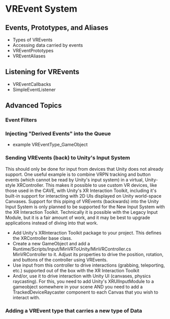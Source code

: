 # VREvent System

## Events, Prototypes, and Aliases

- Types of VREvents
- Accessing data carried by events
- VREventPrototypes
- VREventAliases


## Listening for VREvents

- VREventCallbacks
- SimpleEventListener


## Advanced Topics

### Event Filters


### Injecting "Derived Events" into the Queue
- example VREventType_GameObject


### Sending VREvents (back) to Unity's Input System
This should only be done for input from devices that Unity does not already support.  One useful example is to combine VRPN tracking and button events (which cannot be read by Unity's input system) in a virtual, Unity-style XRController.  This makes it possible to use custom VR devices, like those used in the CAVE, with Unity's XR Interaction Toolkit, including it's built-in support for interacting with 2D UIs displayed on Unity world-space Canvases.  Support for this piping of VREvents (backwards) into the Unity Input System is only planned to be supported for the New Input System with the XR Interaction Toolkit.  Technically it is possible with the Legacy Input Module, but it is a fair amount of work, and it may be best to upgrade applications instead of diving into that work.

- Add Unity's XRInteraction Toolkit package to your project.  This defines the XRController base class.
- Create a new GameObject and add a Runtime/Scripts/Input/MinVRToUnity/MinVRController.cs MinVRController  to it.  Adjust its properties to drive the position, rotation, and buttons of the controller using VREvents.
- Use input from this controller to drive interactions (grabbing, teleporting, etc.) supported out of the box with the XR Interaction Toolkit
- And/or, use it to drive interaction with Unity UI (canvases, physics raycasting).  For this, you need to add Unity's XRUIInputModule to a gameobject somewhere in your scene AND you need to add a TrackedDeviceRaycaster component to each Canvas that you wish to interact with.

### Adding a VREvent type that carries a new type of Data
